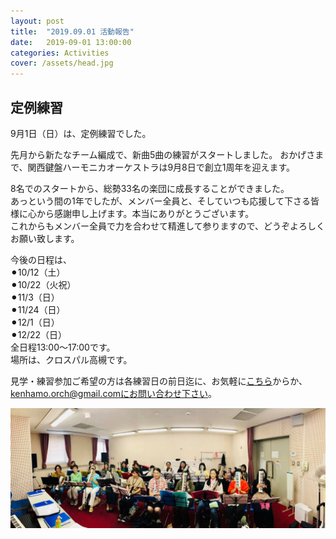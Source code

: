 ```yaml
---
layout: post
title:  "2019.09.01 活動報告"
date:   2019-09-01 13:00:00
categories: Activities
cover: /assets/head.jpg
---
```

## 定例練習
  
9月1日（日）は、定例練習でした。
  
先月から新たなチーム編成で、新曲5曲の練習がスタートしました。
おかげさまで、関西鍵盤ハーモニカオーケストラは9月8日で創立1周年を迎えます。
  
8名でのスタートから、総勢33名の楽団に成長することができました。  
あっという間の1年でしたが、メンバー全員と、そしていつも応援して下さる皆様に心から感謝申し上げます。本当にありがとうございます。  
これからもメンバー全員で力を合わせて精進して参りますので、どうぞよろしくお願い致します。  
  
今後の日程は、  
⚫︎10/12（土）  
⚫︎10/22（火祝）  
⚫︎11/3（日）  
⚫︎11/24（日）  
⚫︎12/1（日）  
⚫︎12/22（日）  
全日程13:00〜17:00です。  
場所は、クロスパル高槻です。   
  
見学・練習参加ご希望の方は各練習日の前日迄に、お気軽に[こちら](https://docs.google.com/forms/d/e/1FAIpQLSeOdIlDB3uChvhrr9F543WjyJz2orR1FHCYdYVnwKcQU6wVcg/viewform)からか、kenhamo.orch@gmail.comにお問い合わせ下さい。
  
  
<img border="0" src="/assets/20190901.jpg">  

